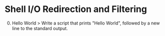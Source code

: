 # Shell I/O Redirection and Filtering
0. Hello World > Write a script that prints "Hello World", followed by a new line to the standard output.
